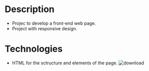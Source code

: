 # Description
- Projec to develop a front-end web page.
- Project with responsive design.

# Technologies
- HTML for the sctructure and elements of the page.
![download](https://user-images.githubusercontent.com/57486874/156775897-2ab3a595-2345-4d23-8671-696ce9c35047.png)
